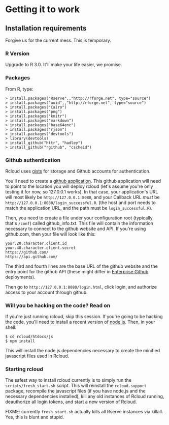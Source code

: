 # Getting it to work

## Installation requirements

Forgive us for the current mess. This is temporary.

### R Version

Upgrade to R 3.0. It'll make your life easier, we promise.

### Packages

From R, type:

    > install.packages("Rserve",,"http://rforge.net", type="source")
    > install.packages("uuid",,"http://rforge.net", type="source")
    > install.packages("Cairo")
	> install.packages("png")
	> install.packages("knitr")
	> install.packages("markdown")
	> install.packages("base64enc")
	> install.packages("rjson")
	> install.packages("devtools")
	> library(devtools)
	> install_github("httr", "hadley")
	> install_github("rgithub", "cscheid")

### Github authentication

Rcloud uses [gists](http://gist.github.com) for storage and Github
accounts for authentication.

You'll need to create a
[github application](https://github.com/settings/applications). This
github application will need to point to the location you will deploy
rcloud (let's assume you're only testing it for now, so 127.0.0.1
works). In that case, your application's URL will most likely be
`http://127.0.0.1:8080`, and your Callback URL *must* be
`http://127.0.0.1:8080/login_successful.R`. (the host and port needs
to match the application URL, and the path must be `login_successful.R`).

Then, you need to create a file under your configuration root
(typically that's `/conf`) called github_info.txt. This file will
contain the information necessary to connect to the github website and
API. If you're using github.com, then your file will look like this:

    your.20.character.client.id
    your.40.character.client.secret
    https://github.com/
    https://api.github.com/

The third and fourth lines are the base URL of the github website and
the entry point for the github API (these might differ in
[Enterprise Github](http://enterprise.github.com) deployments).

Then go to `http://127.0.0.1:8080/login.html`, click login, and authorize
access to your account through github.

### Will you be hacking on the code? Read on

If you're just running rcloud, skip this session. If you're going to
be hacking the code, you'll need to install a recent version of
[node.js](http://nodejs.org). Then, in your shell:

    $ cd rcloud/htdocs/js
	$ npm install

This will install the node.js dependencies necessary to create the
minified javascript files used in Rcloud.

### Starting rcloud

The safest way to install rcloud currently is to simply run the
`scripts/fresh_start.sh` script. This will reinstall the
`rcloud.support` package, recompile the javascript files (if you have
node.js and the necessary dependencies installed), kill any old
instances of Rcloud running, deauthorize all login tokens, and start a
new version of Rcloud.

FIXME: currently `fresh_start.sh` actually kills all Rserve instances
via killall. Yes, this is blunt and stupid.
